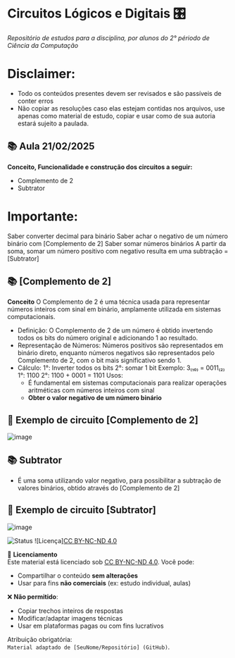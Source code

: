 # Circuitos Lógicos e Digitais 🎛️

*Repositório de estudos para a disciplina, por alunos do 2° périodo de Ciência da Computação*

# Disclaimer: 
- Todo os conteúdos presentes devem ser revisados e são passíveis de conter erros
- Não copiar as resoluções caso elas estejam contidas nos arquivos, use apenas como material de estudo, copiar e usar como de sua autoria estará sujeito a paulada.

## 📚 Aula 21/02/2025
  **Conceito, Funcionalidade e construção dos circuitos a seguir:**
- Complemento de 2  
- Subtrator

# Importante:
  Saber converter decimal para binário
    Saber achar o negativo de um número binário com [Complemento de 2]
      Saber somar números binários
        A partir da soma, somar um número positivo com negativo resulta em uma subtração = [Subtrator]

## 📚 [Complemento de 2]
 **Conceito**
 O Complemento de 2 é uma técnica usada para representar números inteiros com sinal em binário, amplamente utilizada em sistemas computacionais.
- Definição: O Complemento de 2 de um número é obtido invertendo todos os bits do número original e adicionando 1 ao resultado.
- Representação de Números: Números positivos são representados em binário direto, enquanto números negativos são representados pelo Complemento de 2, com o bit mais significativo sendo 1.
- Cálculo:
  1°: Inverter todos os bits
  2°: somar 1 bit
  Exemplo: 3₍₁₀₎ = 0011₍₂₎
  1°: 1100
  2°: 1100 + 0001 = 1101
    Usos:
  - É fundamental em sistemas computacionais para realizar operações aritméticas com números inteiros com sinal
  - **Obter o valor negativo de um número binário**

## 🔌 Exemplo de circuito [Complemento de 2]
![image](https://github.com/user-attachments/assets/56e83dfd-c377-4a82-b168-5a0666177796)

## 📚 Subtrator
- É uma soma utilizando valor negativo, para possibilitar a subtração de valores binários, obtido através do [Complemento de 2]

## 🔌 Exemplo de circuito [Subtrator]
![image](https://github.com/user-attachments/assets/ad1158f2-608e-4d7d-a3f7-de51ec8f6617)

![Status](https://img.shields.io/badge/Status-Em_Desenvolvimento-yellow) 
![Licença][CC BY-NC-ND 4.0](https://creativecommons.org/licenses/by-nc-nd/4.0/deed.pt_BR)

📄 **Licenciamento**  
Este material está licenciado sob [CC BY-NC-ND 4.0](https://creativecommons.org/licenses/by-nc-nd/4.0/deed.pt_BR). Você pode:  
- Compartilhar o conteúdo **sem alterações**  
- Usar para fins **não comerciais** (ex: estudo individual, aulas)  

❌ **Não permitido**:  
- Copiar trechos inteiros de respostas  
- Modificar/adaptar imagens técnicas  
- Usar em plataformas pagas ou com fins lucrativos  

Atribuição obrigatória:  
`Material adaptado de [SeuNome/Repositório] (GitHub)`.


